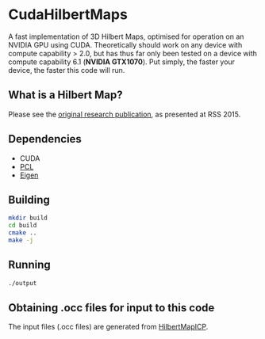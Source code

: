 # CudaHilbertMaps
A fast implementation of 3D Hilbert Maps, optimised for operation on an NVIDIA GPU using CUDA. Theoretically should work on any device with compute capability > 2.0, but has thus far only been tested on a device with compute capability 6.1 (__NVIDIA GTX1070__). Put simply, the faster your device, the faster this code will run.

## What is a Hilbert Map?

Please see the [original research publication](http://www-personal.acfr.usyd.edu.au/f.ramos/Fabio_Ramos_Homepage/Publications_files/hilbertmaps_rss2015.pdf), as presented at RSS 2015. 

## Dependencies

* CUDA
* [PCL](http://pointclouds.org/)
* [Eigen](https://github.com/stevenlovegrove/eigen)

## Building

```bash
mkdir build
cd build
cmake ..
make -j
```

## Running

```bash
./output
```

## Obtaining .occ files for input to this code

The input files (.occ files) are generated from [HilbertMapICP](https://github.com/henrywarhurst/HilbertMapICP/tree/feature/rgb-support).
